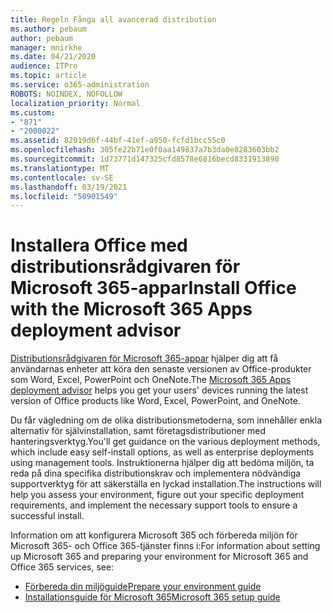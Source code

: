 ```yaml
---
title: Regeln Fånga all avancerad distribution
ms.author: pebaum
author: pebaum
manager: mnirkhe
ms.date: 04/21/2020
audience: ITPro
ms.topic: article
ms.service: o365-administration
ROBOTS: NOINDEX, NOFOLLOW
localization_priority: Normal
ms.custom:
- "871"
- "2000022"
ms.assetid: 82019d6f-44bf-41ef-a950-fcfd1bcc55c0
ms.openlocfilehash: 305fe22b71e0f0aa149837a7b3da0e8283603bb2
ms.sourcegitcommit: 1d73771d147325cfd8578e6816becd8331913890
ms.translationtype: MT
ms.contentlocale: sv-SE
ms.lasthandoff: 03/19/2021
ms.locfileid: "50901549"
---
```

# <a name="install-office-with-the-microsoft-365-apps-deployment-advisor"></a><span data-ttu-id="13f0e-102">Installera Office med distributionsrådgivaren för Microsoft 365-appar</span><span class="sxs-lookup"><span data-stu-id="13f0e-102">Install Office with the Microsoft 365 Apps deployment advisor</span></span>

<span data-ttu-id="13f0e-103">[Distributionsrådgivaren för Microsoft 365-appar](https://admin.microsoft.com/adminportal/home) hjälper dig att få användarnas enheter att köra den senaste versionen av Office-produkter som Word, Excel, PowerPoint och OneNote.</span><span class="sxs-lookup"><span data-stu-id="13f0e-103">The [Microsoft 365 Apps deployment advisor](https://admin.microsoft.com/adminportal/home) helps you get your users' devices running the latest version of Office products like Word, Excel, PowerPoint, and OneNote.</span></span>

<span data-ttu-id="13f0e-104">Du får vägledning om de olika distributionsmetoderna, som innehåller enkla alternativ för självinstallation, samt företagsdistributioner med hanteringsverktyg.</span><span class="sxs-lookup"><span data-stu-id="13f0e-104">You'll get guidance on the various deployment methods, which include easy self-install options, as well as enterprise deployments using management tools.</span></span> <span data-ttu-id="13f0e-105">Instruktionerna hjälper dig att bedöma miljön, ta reda på dina specifika distributionskrav och implementera nödvändiga supportverktyg för att säkerställa en lyckad installation.</span><span class="sxs-lookup"><span data-stu-id="13f0e-105">The instructions will help you assess your environment, figure out your specific deployment requirements, and implement the necessary support tools to ensure a successful install.</span></span>

<span data-ttu-id="13f0e-106">Information om att konfigurera Microsoft 365 och förbereda miljön för Microsoft 365- och Office 365-tjänster finns i:</span><span class="sxs-lookup"><span data-stu-id="13f0e-106">For information about setting up Microsoft 365 and preparing your environment for Microsoft 365 and Office 365 services, see:</span></span>

- [<span data-ttu-id="13f0e-107">Förbereda din miljöguide</span><span class="sxs-lookup"><span data-stu-id="13f0e-107">Prepare your environment guide</span></span>](https://go.microsoft.com/fwlink/?linkid=2005213)
- [<span data-ttu-id="13f0e-108">Installationsguide för Microsoft 365</span><span class="sxs-lookup"><span data-stu-id="13f0e-108">Microsoft 365 setup guide</span></span>](https://go.microsoft.com/fwlink/?linkid=2072646)
